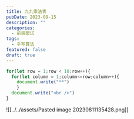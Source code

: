 ```yaml
---
title: 九九乘法表
pubDate: 2023-09-15
description: ""
categories:
  - 前端面试
tags:
  - 手写算法
featured: false
draft: true
---
```


```js
for(let row = 1;row < 10;row++){
  for(let column = 1;column<=row;column++){
    document.write("**")
    }
  document.write("<br />")
}
```

![[../../assets/Pasted image 20230811135428.png]]

